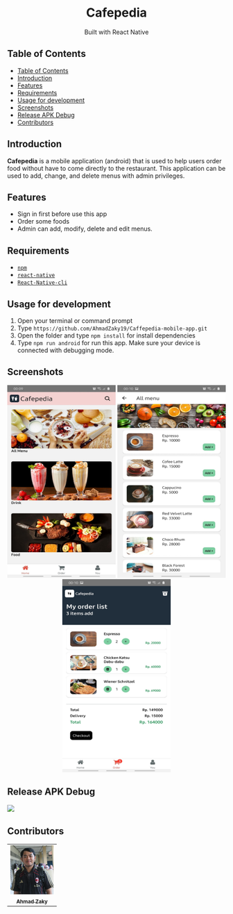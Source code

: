 <h1 align="center">Cafepedia</h1>
<p align='center'>Built with React Native</p>

## Table of Contents

- [Table of Contents](#table-of-contents)
- [Introduction](#introduction)
- [Features](#features)
- [Requirements](#requirements)
- [Usage for development](#usage-for-development)
- [Screenshots](#screenshots)
- [Release APK Debug](#release-apk-debug)
- [Contributors](#contributors)

## Introduction

<b>Cafepedia</b> is a mobile application (android) that is used to help users order food without have to come directly to the restaurant. This application can be used to add, change, and delete menus with admin privileges.

## Features

- Sign in first before use this app
- Order some foods
- Admin can add, modify, delete and edit menus.

## Requirements

- [`npm`](https://www.npmjs.com/get-npm)
- [`react-native`](https://reactnative.dev/)
- [`React-Native-cli`](https://reactnative.dev/docs/environment-setup)

## Usage for development

1. Open your terminal or command prompt
2. Type `https://github.com/AhmadZaky19/Caffepedia-mobile-app.git`
3. Open the folder and type `npm install` for install dependencies
4. Type `npm run android` for run this app. Make sure your device is connected with debugging mode.

## Screenshots

<div align="center">
    <img width="250" src="src/image/cafe 1.jpg"> 
    <img width="250" src="src/image/cafe 2.jpg">
    <img width="250" src="src/image/cafe 3.jpg">
</div>

## Release APK Debug

<a href="https://drive.google.com/file/d/1SQeWv6X27dJ6JiQcEfCHP4W9P8_GZneY/view?usp=sharing">
  <img src="https://img.shields.io/badge/Download%20on%20the-Google%20Drive-blue.svg?style=popout&logo=google-drive"/>
</a>

## Contributors

<center>
  <table>
    <tr>
      <td align="center">
        <a href="https://github.com/AhmadZaky19">
          <img width="100" src="src/image/zaky.jpg"><br/>
          <sub><b>Ahmad Zaky</b></sub>
        </a>
      </td>
    </tr>
  </table>
</center>
